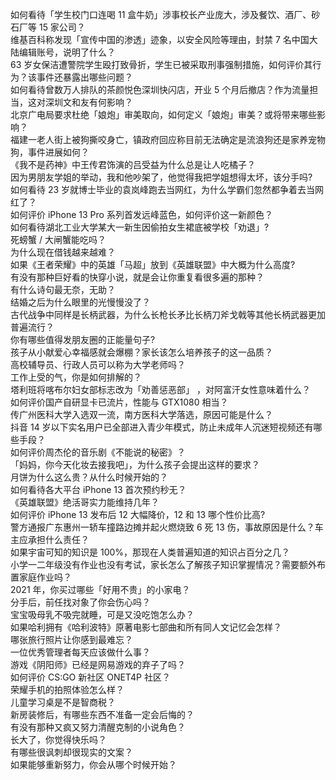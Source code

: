 如何看待「学生校门口连喝 11 盒牛奶」涉事校长产业庞大，涉及餐饮、酒厂、砂石厂等 15 家公司？  
维基百科称发现「宣传中国的渗透」迹象，以安全风险等理由，封禁 7 名中国大陆编辑账号，说明了什么？  
63 岁女保洁遭警院学生殴打致骨折，学生已被采取刑事强制措施，如何评价其行为？该事件还暴露出哪些问题？  
如何看待曾数万人排队的茶颜悦色深圳快闪店，开业 5 个月后撤店？作为流量担当，这对深圳文和友有何影响？  
北京广电局要求杜绝「娘炮」审美取向，如何定义「娘炮」审美？或将带来哪些影响？  
福建一老人街上被狗撕咬身亡，镇政府回应称目前无法确定是流浪狗还是家养宠物狗，事件进展如何？  
《我不是药神》中王传君饰演的吕受益为什么总是让人吃橘子？  
因为男朋友学姐的举动，我和他吵架了，他觉得我把学姐想得太坏，该分手吗?  
如何看待 23 岁就博士毕业的袁岚峰跑去当网红，为什么学霸们忽然都争着去当网红了？  
如何评价 iPhone 13 Pro 系列首发远峰蓝色，如何评价这一新颜色？  
如何看待湖北工业大学某大一新生因偷拍女生裙底被学校「劝退」?  
死螃蟹 / 大闸蟹能吃吗？  
为什么现在借钱越来越难？  
如果《王者荣耀》中的英雄「马超」放到《英雄联盟》中大概为什么高度?  
有没有那种巨好看的快穿小说，就是会让你重复看很多遍的那种？  
有什么诗句最无奈，无助？  
结婚之后为什么眼里的光慢慢没了？  
古代战争中同样是长柄武器，为什么长枪长矛比长柄刀斧戈戟等其他长柄武器更加普遍流行？  
你有哪些值得发朋友圈的正能量句子?  
孩子从小献爱心幸福感就会爆棚？家长该怎么培养孩子的这一品质？  
高校辅导员、行政人员可以称为大学老师吗？  
工作上受的气，你是如何排解的？  
塔利班将喀布尔妇女部标志改为「劝善惩恶部」 ，对阿富汗女性意味着什么？  
如何评价国产自研显卡已流片，性能与 GTX1080 相当？  
传广州医科大学入选双一流，南方医科大学落选，原因可能是什么？  
抖音 14 岁以下实名用户已全部进入青少年模式，防止未成年人沉迷短视频还有哪些手段？  
如何评价周杰伦的音乐剧《不能说的秘密》？  
「妈妈，你今天化妆去接我吧」，为什么孩子会提出这样的要求？  
月饼为什么这么贵？从什么时候开始的？  
如何看待各大平台 iPhone 13 首次预约秒无？  
《英雄联盟》绝活哥实力能维持几年？  
如何评价 iPhone 13 发布后 12 大幅降价，12 和 13 哪个性价比高?  
警方通报广东惠州一轿车撞路边摊并起火燃烧致 6 死 13 伤，事故原因是什么？车主应承担什么责任？  
如果宇宙可知的知识是 100%，那现在人类普遍知道的知识占百分之几？  
小学一二年级没有作业也没有考试，家长怎么了解孩子知识掌握情况？需要额外布置家庭作业吗？  
2021 年，你买过哪些「好用不贵」的小家电？  
分手后，前任找对象了你会伤心吗？  
宝宝吸母乳不吸完就睡，可是又没吃饱怎么办？  
如果哈利拥有《哈利波特》原著电影七部曲和所有同人文记忆会怎样？  
哪张旅行照片让你感到最难忘？  
一位优秀管理者每天应该做什么事？  
游戏《阴阳师》已经是网易游戏的弃子了吗？  
如何评价 CS:GO 新社区 ONET4P 社区？  
荣耀手机的拍照体验怎么样？  
儿童学习桌是不是智商税？  
新房装修后，有哪些东西不准备一定会后悔的？  
有没有那种又疯又努力清醒克制的小说角色？  
长大了，你觉得快乐吗？  
有哪些很讽刺却很现实的文案？  
如果能够重新努力，你会从哪个时候开始？  
